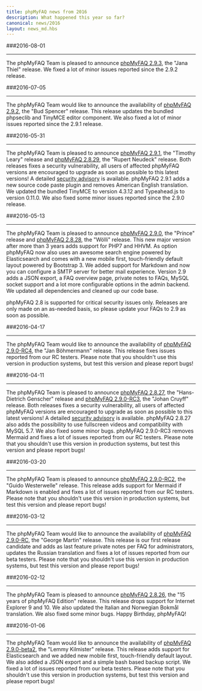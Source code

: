 ```yaml
---
title: phpMyFAQ news from 2016
description: What happened this year so far?
canonical: news/2016
layout: news_md.hbs
---
```


###2016-08-01
* * *
The phpMyFAQ Team is pleased to announce [phpMyFAQ 2.9.3](/download), the "Jana Thiel" release. We fixed a lot of minor
issues reported since the 2.9.2 release.

###2016-07-05
* * *
The phpMyFAQ Team would like to announce the availability of [phpMyFAQ 2.9.2](/download), the "Bud Spencer" release.
This release updates the bundled phpseclib and TinyMCE editor component. We also fixed a lot of minor issues reported
since the 2.9.1 release.

###2016-05-31
* * *
The phpMyFAQ Team is pleased to announce [phpMyFAQ 2.9.1](/download), the "Timothy Leary" release and
[phpMyFAQ 2.8.29](/download), the "Rupert Neudeck" release. Both releases fixes a security vulnerability, all users of
affected phpMyFAQ versions are encouraged to upgrade as soon as possible to this latest versions! A detailed
[security advisory](/security/advisory-2016-05-31) is available. phpMyFAQ 2.9.1 adds a new source code paste plugin and
removes American English translation. We updated the bundled TinyMCE to version 4.3.12 and Typeahead.js to version
0.11.0. We also fixed some minor issues reported since the 2.9.0 release.

###2016-05-13
* * *
The phpMyFAQ Team is pleased to announce [phpMyFAQ 2.9.0](/download), the "Prince" release and
[phpMyFAQ 2.8.28](/download), the "Wölli" release. This new major version after more than 3 years adds support for PHP7
and HHVM. As option phpMyFAQ now also uses an awesome search engine powered by Elasticsearch and comes with a new mobile 
first, touch-friendly default layout powered by Bootstrap 3. We added support for Markdown and now you can configure a 
SMTP server for better mail experience. Version 2.9 adds a JSON export, a FAQ overview page, private notes to FAQs, 
MySQL socket support and a lot more configurable options in the admin backend. We updated all dependencies and cleaned 
up our code base.

phpMyFAQ 2.8 is supported for critical security issues only. Releases are only made on an as-needed basis, so please 
update your FAQs to 2.9 as soon as possible.

###2016-04-17
* * *
The phpMyFAQ Team would like to announce the availability of [phpMyFAQ 2.9.0-RC4](/download), the "Jan Böhmermann"
release. This release fixes issues reported from our RC testers. Please note that you shouldn't use this version in
production systems, but test this version and please report bugs!

###2016-04-11
* * *
The phpMyFAQ Team is pleased to announce [phpMyFAQ 2.8.27](/download), the "Hans-Dietrich Genscher" release and
[phpMyFAQ 2.9.0-RC3](/download), the "Johan Cruyff" release. Both releases fixes a security vulnerability, all users of
affected phpMyFAQ versions are encouraged to upgrade as soon as possible to this latest versions! A detailed
[security advisory](/security/advisory-2016-04-11) is available. phpMyFAQ 2.8.27 also adds the possibility to use
fullscreen videos and compatibility with MySQL 5.7. We also fixed some minor bugs. phpMyFAQ 2.9.0-RC3 removes Mermaid
and fixes a lot of issues reported from our RC testers. Please note that you shouldn't use this version in production
systems, but test this version and please report bugs!

###2016-03-20
* * *
The phpMyFAQ Team is pleased to announce [phpMyFAQ 2.9.0-RC2](/download), the "Guido Westerwelle" release. This
release adds support for Mermaid if Markdown is enabled and fixes a lot of issues reported from our RC testers. Please
note that you shouldn't use this version in production systems, but test this version and please report bugs!

###2016-03-12
* * *
The phpMyFAQ Team would like to announce the availability of [phpMyFAQ 2.9.0-RC](/download), the "George Martin"
release. This release is our first release candidate and adds as last feature private notes per FAQ for administrators,
updates the Russian translation and fixes a lot of issues reported from our beta testers. Please note that you shouldn't
use this version in production systems, but test this version and please report bugs!

###2016-02-12
* * *
The phpMyFAQ Team is pleased to announce [phpMyFAQ 2.8.26](/download), the "15 years of phpMyFAQ Edition" release. This
release drops support for Internet Explorer 9 and 10. We also updated the Italian and Norwegian Bokmål translation. We
also fixed some minor bugs. Happy Birthday, phpMyFAQ!

###2016-01-06
* * *
The phpMyFAQ Team would like to announce the availability of [phpMyFAQ 2.9.0-beta2](/download), the "Lemmy Kilmister"
release. This release adds support for Elasticsearch and we added new mobile first, touch-friendly default layout. We
also added a JSON export and a simple bash based backup script. We fixed a lot of issues reported from our beta testers.
Please note that you shouldn't use this version in production systems, but test this version and please report bugs!
